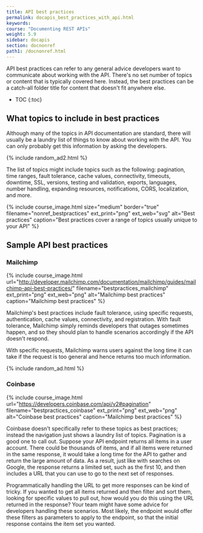 ```yaml
---
title: API best practices
permalink: docapis_best_practices_with_api.html
keywords:
course: "Documenting REST APIs"
weight: 5.9
sidebar: docapis
section: docnonref
path1: /docnonref.html
---
```


API best practices can refer to any general advice developers want to communicate about working with the API. There's no set number of topics or content that is typically covered here. Instead, the best practices can be a catch-all folder title for content that doesn't fit anywhere else.

* TOC
{:toc}

## What topics to include in best practices

Although many of the topics in API documentation are standard, there will usually be a laundry list of things to know about working with the API. You can only probably get this information by asking the developers.

{% include random_ad2.html %}

The list of topics might include topics such as the following: pagination, time ranges, fault tolerance, cache values, connectivity, timeouts, downtime, SSL, versions, testing and validation, exports, languages, number handling, expanding resources, notifications, CORS, localization, and more.

{% include course_image.html size="medium" border="true" filename="nonref_bestpractices" ext_print="png" ext_web="svg" alt="Best practices" caption="Best practices cover a range of topics usually unique to your API" %}

## Sample API best practices

### Mailchimp

{% include course_image.html url="http://developer.mailchimp.com/documentation/mailchimp/guides/mailchimp-api-best-practices/" filename="bestpractices_mailchimp" ext_print="png" ext_web="png" alt="Mailchimp best practices" caption="Mailchimp best practices" %}

Mailchimp's best practices include fault tolerance, using specific requests, authentication, cache values, connectivity, and registration. With fault tolerance, Mailchimp simply reminds developers that outages sometimes happen, and so they should plan to handle scenarios accordingly if the API doesn't respond.

With specific requests, Mailchimp warns users against the long time it can take if the request is too general and hence returns too much information.

{% include random_ad.html %}

### Coinbase

{% include course_image.html url="https://developers.coinbase.com/api/v2#pagination" filename="bestpractices_coinbase" ext_print="png" ext_web="png" alt="Coinbase best practices" caption="Mailchimp best practices" %}

Coinbase doesn't specifically refer to these topics as best practices; instead the navigation just shows a laundry list of topics. Pagination is a good one to call out. Suppose your API endpoint returns all items in a user account. There could be thousands of items, and if all items were returned in the same response, it would take a long time for the API to gather and return the large amount of data. As a result, just like with searches on Google, the response returns a limited set, such as the first 10, and then includes a URL that you can use to go to the next set of responses.

Programmatically handling the URL to get more responses can be kind of tricky. If you wanted to get all items returned and then filter and sort them, looking for specific values to pull out, how would you do this using the URL returned in the response? Your team might have some advice for developers handling these scenarios. Most likely, the endpoint would offer these filters as parameters to apply to the endpoint, so that the initial response contains the item set you wanted.
